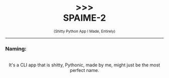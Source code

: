 # <div align="center">>>><br>SPAIME-2‌</div>
<div align="center"><sup>(Shitty Python App I Made, Entirely)</sup></div>

---

### Naming:
<br/>

<div align="center">It's a CLI app that is shitty, Pythonic, made by me, might just be the most perfect name.</div>
